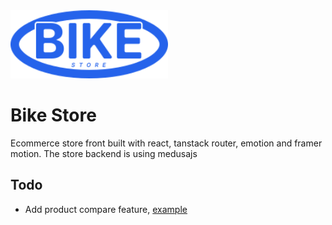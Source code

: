 <img src="./bike-store-storefront/public/bike_store_logo.svg" alt="Bike store logo" style="width: 50%;" />

# Bike Store

Ecommerce store front built with react, tanstack router, emotion and framer motion. The store backend is using medusajs

## Todo

- Add product compare feature, [example](https://stenger-bike.de/en/pages/compare?first=stumpjumper-evo-expert-2024?variant%3D47817959899434&second=broam-30-2022?variant%3D47751955448106)
